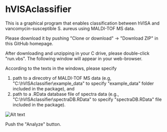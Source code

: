# hVISAclassifier

This is a graphical program that enables classification between hVISA and vancomycin-susceptible S. aureus using MALDI-TOF MS data.  

Please download it by pushing "Clone or download" -> "Download ZIP" in this GitHub homepage.

After downloading and unzipping in your C drive, please double-click "run.vbs".  The following window will appear in your web-browser.  

According to the texts in the windows, please specify 
1) path to a direcotry of MALDI-TOF MS data (e.g, "C:\hVISAclassifier\example_data" to specify "example_data" folder included in the package), and 
2) path to a .RData database file of spectra data (e.g., "C:\hVISAclassifier\spectraDB.RData" to specify "spectraDB.RData" file included in the package). 

![Alt text](http://yahara.hustle.ne.jp/projects/lftp_tmp/hVISAclassifier_main_window.png "hVISAclassifier_main_window")

Push the "Analyze" button.  
